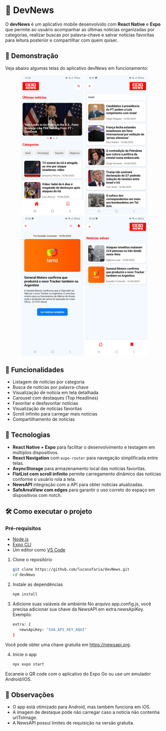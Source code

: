 # 📰 DevNews 

O **devNews** é um aplicativo mobile desenvolvido com **React Native** e **Expo** que permite ao usuário acompanhar as últimas notícias organizadas por categorias, realizar buscas por palavra-chave e salvar notícias favoritas para leitura posterior e compartilhar com quem quiser.

## 📲 Demonstração
Veja abaixo algumas telas do aplicativo devNews em funcionamento:

<p align="center">
  <img src="assets/home.jpg" alt="Tela Home" width="200"/>
  <img src="assets/search.jpg" alt="Tela de Busca" width="200"/>
  <img src="assets/details.jpg" alt="Tela de Detalhes" width="200"/>
  <img src="assets/favorites.jpg" alt="Tela de Favoritos" width="200"/>
</p>

## 📱 Funcionalidades

- Listagem de notícias por categoria
- Busca de notícias por palavra-chave
- Visualização de notícia em tela detalhada
- Carousel com destaques (Top Headlines)
- Favoritar e desfavoritar notícias
- Visualização de notícias favoritas
- Scroll infinito para carregar mais notícias
- Compartilhamento de notícias

## 🚀 Tecnologias

- **React Native + Expo** para facilitar o desenvolvimento e testagem em múltiplos dispositivos.
- **React Navigation** com `expo-router` para navegação simplificada entre telas.
- **AsyncStorage** para armazenamento local das notícias favoritas.
- **FlatList com scroll infinito** permite carregamento dinâmico das notícias conforme o usuário rola a tela.
- **NewsAPI** integração com a API para obter notícias atualizadas.
- **SafeAreaView com edges** para garantir o uso correto do espaço em dispositivos com notch.

## 🛠️ Como executar o projeto

### Pré-requisitos

- [Node.js](https://nodejs.org/)
- [Expo CLI](https://docs.expo.dev/get-started/installation/)
- Um editor como [VS Code](https://code.visualstudio.com/)

1. Clone o repositório

   ```bash
   git clone https://github.com/lucasofaria/devNews.git
   cd devNews
   ```

2. Instale as dependências

   ```bash
   npm install
   ```

3. Adicione suas vaiáveis de ambiente
No arquivo app.config.js, você precisa adicionar sua chave da NewsAPI em extra.newsApiKey. Exemplo:
   ````bash
   extra: {
      newsApiKey: "SUA_API_KEY_AQUI"
   }
   ````
Você pode obter uma chave gratuita em https://newsapi.org.

4. Inicie o app

   ```bash
   npx expo start
   ```
Escaneie o QR code com o aplicativo do Expo Go ou use um emulador Android/iOS.

## 📌 Observações

- O app está otimizado para Android, mas também funciona em iOS.
- A imagem de destaque pode não carregar caso a notícia não contenha urlToImage.
- A NewsAPI possui limites de requisição na versão gratuita.
